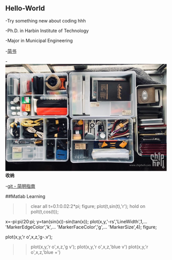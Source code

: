 ## Hello-World
-Try something new about coding hhh

-Ph.D. in Harbin Institute of Technology 

-Major in Municipal Engineering

-[简书](https://www.jianshu.com/p/q81RER)

-![收纳](https://github.com/Ove-HIT/MarkdownPhotos/blob/photos/%E6%94%B6%E7%BA%B3.jpg)
**收纳**

-[git - 简明指南](http://rogerdudler.github.io/git-guide/index.zh.html)

##Matlab Learning

>> clear all
>> t=0.1:0.02:2*pi;
>> figure;
>> plot(t,sin(t),'r');
>> hold on
>> polt(t,cos(t));

 x=-pi:pi/20:pi;
y=tan(sin(x))-sin(tan(x));
plot(x,y,'-rs','LineWidth',1,...
'MarkerEdgeColor','k',...
'MarkerFaceColor','g',...
'MarkerSize',4);
figure;

plot(x,y,'r o',x,z,'g-.v');
>> plot(x,y,'r o',x,z,'g v');
>> plot(x,y,'r o',x,z,'blue v')
>> plot(x,y,'r o',x,z,'blue +')
